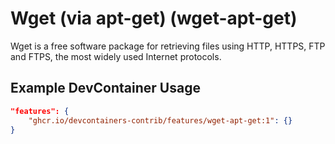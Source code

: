 
# Wget (via apt-get) (wget-apt-get)

Wget is a free software package for retrieving files using HTTP, HTTPS, FTP and FTPS, the most widely used Internet protocols.

## Example DevContainer Usage

```json
"features": {
    "ghcr.io/devcontainers-contrib/features/wget-apt-get:1": {}
}
```



